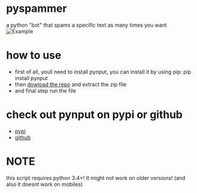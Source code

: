 # pyspammer
a python "bot" that spams a specific text as many times you want
![Example](../master/img.png)

# how to use
* first of all, youll need to install pynput, you can install it by using pip: pip install pynput
* then [dowload the repo](https://github.com/devlocalhost/pyspammer/archive/master.zip) and extract the zip file
* and final step run the file

# check out pynput on pypi or github
* [pypi](https://pypi.org/project/pynput/)
* [github](https://github.com/moses-palmer/pynput)

# NOTE
this script requires python 3.4+! It might not work on older versions! (and also it doesnt work on mobiles)

